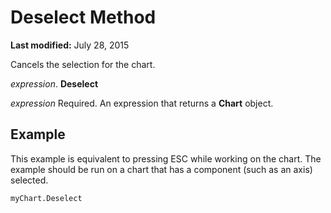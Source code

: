 
# Deselect Method

 **Last modified:** July 28, 2015

Cancels the selection for the chart.

 _expression_. **Deselect**

 _expression_ Required. An expression that returns a **Chart** object.

## Example

This example is equivalent to pressing ESC while working on the chart. The example should be run on a chart that has a component (such as an axis) selected.


```
myChart.Deselect
```

